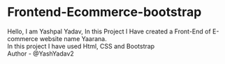 # Frontend-Ecommerce-bootstrap
Hello,
I am Yashpal Yadav,
In this Project I Have created a Front-End of E-commerce website name Yaarana.
<br>
In this project I have used Html, CSS and Bootstrap
<br>
Author - @YashYadav2
